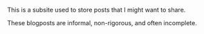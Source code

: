 This is a subsite used to store posts that I might want to share.

These blogposts are informal, non-rigorous, and often incomplete.

<!--I may want to migrate the posts to a more bloggish template at some point, but this will do for now.-->

